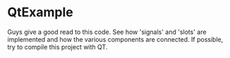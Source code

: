 # QtExample
Guys give a good read to this code. See how 'signals' and 'slots' are implemented and how the various components are connected. If possible, try to compile this project with QT.
